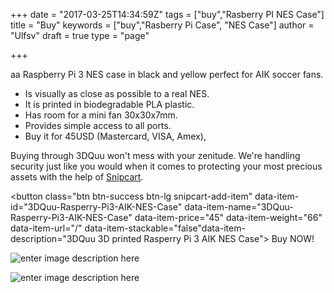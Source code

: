 +++
date = "2017-03-25T14:34:59Z"
tags = ["buy","Rasberry PI NES Case"]
title = "Buy"
keywords = ["buy","Rasberry Pi Case", "NES Case"]
author = "Ulfsv"
draft = true
type = "page"

+++
aa Raspberry Pi 3 NES case in black and yellow perfect for AIK soccer fans. 

 - Is visually as close as possible to a real NES.
 - It is printed in biodegradable PLA plastic.
 - Has room for a mini fan 30x30x7mm.
 - Provides simple access to all ports.
 - Buy it for 45USD (Mastercard, VISA, Amex),


Buying through 3DQuu won't mess with your zenitude. We're handling security just like you would when it comes to protecting your most precious assets with the help of [Snipcart](https://snipcart.com/security).

<button class="btn btn-success btn-lg snipcart-add-item" data-item-id="3DQuu-Rasperry-Pi3-AIK-NES-Case" data-item-name="3DQuu-Rasperry-Pi3-AIK-NES-Case" data-item-price="45" data-item-weight="66" data-item-url="/" data-item-stackable="false"data-item-description="3DQuu 3D printed Rasperry Pi 3 AIK NES Case">
Buy NOW!
</button>

![enter image description here][1]




![enter image description here][2]


  [1]: https://res.cloudinary.com/dtnahfj7l/v1494589182/sjl0b6k9qftogxgp09td
  [2]: https://res.cloudinary.com/dtnahfj7l/v1494589721/yzwfur3iawfqpzypo8b3
